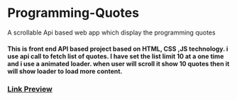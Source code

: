# Programming-Quotes
A scrollable Api based web app which display the programming quotes

#### This is front end API based project based on HTML, CSS ,JS technology. i use api call to fetch list of quotes. I have set the list limit 10 at a one time and i use a animated loader. when  user will scroll it show 10 quotes then it will show loader to load more content.

### [Link Preview](https://spquotes.netlify.app/)

